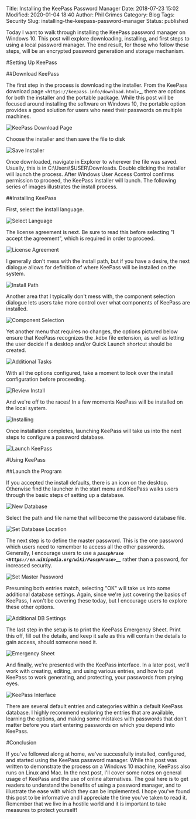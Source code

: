 Title: Installing the KeePass Password Manager
Date: 2018-07-23 15:02
Modified: 2020-01-04 18:40
Author: Phil Grimes
Category: Blog
Tags: Security
Slug: installing-the-keepass-password-manager
Status: published

Today I want to walk through installing the KeePass password manager on Windows 10. This post will explore downloading, installing, and first steps to using a local password manager. The end result, for those who follow these steps, will be an encrypted password generation and storage mechanism.

#Setting Up KeePass

##Download KeePass

The first step in the process is downloading the installer. From the KeePass download page `<https://keepass.info/download.html>`_, there are options for both the installer and the portable package. While this post will be focused around installing the software on Windows 10, the portable option provides a good solution for users who need their passwords on multiple machines.

![KeePass Download Page](../images/installing_keepass/KP1_KeePass_Download_Page.png "KeePass Download Page")

Choose the installer and then save the file to disk

![Save Installer](../images/installing_keepass/KP2_Save_File.png "Save Installer")

Once downloaded, navigate in Explorer to wherever the file was saved. Usually, this is in C:\\Users\\$USER\\Downloads. Double clicking the installer will launch the process. After Windows User Access Control confirms permission to proceed, the KeePass installer will launch. The following series of images illustrates the install process.

##Installing KeePass

First, select the install language.

![Select Language](../images/installing_keepass/KP3_Choose_Language.png "Select Language")

The license agreement is next. Be sure to read this before selecting "I accept the agreement", which is required in order to proceed.

![License Agreement](../images/installing_keepass/KP4_License_Agreement.png "License Agreement")

I generally don't mess with the install path, but if you have a desire, the next dialogue allows for definition of where KeePass will be installed on the system.

![Install Path](../images/installing_keepass/KP5_Choose_Install_Location.png "Install Path")

Another area that I typically don't mess with, the component selection dialogue lets users take more control over what components of KeePass are installed.

![Component Selection](../images/installing_keepass/KP6_Component_Selection.png "Component Selection")

Yet another menu that requires no changes, the options pictured below ensure that KeePass recognizes the .kdbx file extension, as well as letting the user decide if a desktop and/or Quick Launch shortcut should be created.

![Additional Tasks](../images/installing_keepass/KP7_Additional_Tasks.png "Additional Tasks")

With all the options configured, take a moment to look over the install configuration before proceeding.

![Review Install](../images/installing_keepass/KP8_Review_Install.png "Review Install")

And we're off to the races! In a few moments KeePass will be installed on the local system.

![Installing](../images/installing_keepass/KP9_Installing.png "Installing")

Once installation completes, launching KeePass will take us into the next steps to configure a password database.

![Launch KeePass](../images/installing_keepass/KP10_Launch_KeePass.png "Launch KeePass")

#Using KeePass

##Launch the Program

If you accepted the install defaults, there is an icon on the desktop. Otherwise find the launcher in the start menu and KeePass walks users through the basic steps of setting up a database.

![New Database](../images/installing_keepass/KP11_New_Database.png "New Database")

Select the path and file name that will become the password database file.

![Set Database Location](../images/installing_keepass/KP12_Database_Location.png "Set Database Location")

The next step is to define the master password. This is the one password which users need to remember to access all the other passwords. Generally, I encourage users to use a ***`passphrase <https://en.wikipedia.org/wiki/Passphrase>`__*** rather than a password, for increased security.

![Set Master Password](../images/installing_keepass/KP13_Configure_Master_Password.png "Set Master Password")

Presuming both entries match, selecting "OK" will take us into some additional database settings. Again, since we're just covering the basics of KeePass, I won't be covering these today, but I encourage users to explore these other options.

![Additional DB Settings](../images/installing_keepass/KP14_Additional_Database_Settings.png "Additional DB Settings")

The last step in the setup is to print the KeePass Emergency Sheet. Print this off, fill out the details, and keep it safe as this will contain the details to gain access, should someone need it.

![Emergency Sheet](../images/installing_keepass/KP15_Emergency_Sheet.png "Emergency Sheet")

And finally, we're presented with the KeePass interface. In a later post, we'll work with creating, editing, and using various entries, and how to put KeePass to work generating, and protecting, your passwords from prying eyes.

![KeePass Interface](../images/installing_keepass/KP16_KeePass_Interface.png "KeePass Interface")

There are several default entries and categories within a default KeePass database. I highly recommend exploring the entries that are available, learning the options, and making some mistakes with passwords that don't matter before you start entering passwords on which you depend into KeePass.

#Conclusion

If you've followed along at home, we've successfully installed, configured, and started using the KeePass password manager. While this post was written to demonstrate the process on a Windows 10 machine, KeePass also runs on Linux and Mac. In the next post, I'll cover some notes on general usage of KeePass and the use of online alternatives. The goal here is to get readers to understand the benefits of using a password manager, and to illustrate the ease with which they can be implemented. I hope you've found this post to be informative and I appreciate the time you've taken to read it. Remember that we live in a hostile world and it is important to take measures to protect yourself!
